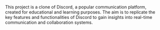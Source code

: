 This project is a clone of Discord, a popular communication platform, created for educational and learning purposes. The aim is to replicate the key features and functionalities of Discord to gain insights into real-time communication and collaboration systems.
